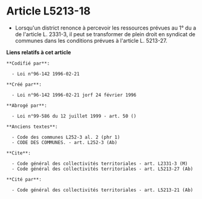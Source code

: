 # Article L5213-18

- Lorsqu'un district renonce à percevoir les ressources prévues au 1° du a de l'article L. 2331-3, il peut se transformer de
plein droit en syndicat de communes dans les conditions prévues à l'article L. 5213-27.

**Liens relatifs à cet article**

	**Codifié par**:

	  - Loi n°96-142 1996-02-21

	**Créé par**:

	  - Loi n°96-142 1996-02-21 jorf 24 février 1996

	**Abrogé par**:

	  - Loi n°99-586 du 12 juillet 1999 - art. 50 ()

	**Anciens textes**:

	  - Code des communes L252-3 al. 2 (phr 1)
	  - CODE DES COMMUNES. - art. L252-3 (Ab)

	**Cite**:

	  - Code général des collectivités territoriales - art. L2331-3 (M)
	  - Code général des collectivités territoriales - art. L5213-27 (Ab)

	**Cité par**:

	  - Code général des collectivités territoriales - art. L5213-21 (Ab)
